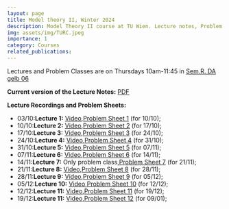 ```yaml
---
layout: page
title: Model theory II, Winter 2024
description: Model Theory II course at TU Wien. Lecture notes, Problem sheets, and recordings.
img: assets/img/TURC.jpeg
importance: 1
category: Courses
related_publications: 
---
```

Lectures and Problem Classes are on Thursdays 10am-11:45 in <a href=" https://raumkatalog.tiss.tuwien.ac.at/room/17639" target="_blank">Sem.R. DA gelb 06</a>

**Current version of the Lecture Notes:** [PDF](https://paolomarimon.github.io/assets/pdf/MTII24/NOTESMTII.pdf)

**Lecture Recordings and Problem Sheets:**

* 03/10:**Lecture 1:** [Video](https://youtu.be/gHMyuDuXiIk),[Problem Sheet 1](https://paolomarimon.github.io/assets/pdf/MTII24/MT2PS1.pdf) (for 10/10);
* 10/10:**Lecture 2:** [Video](https://youtu.be/-Peyvvj7VVk),[Problem Sheet 2](https://paolomarimon.github.io/assets/pdf/MTII24/MT2PS2.pdf) (for 17/10);
* 17/10:**Lecture 3:** [Video](https://youtu.be/TVHMrfVNYwY),[Problem Sheet 3](https://paolomarimon.github.io/assets/pdf/MTII24/MT2PS3.pdf) (for 24/10);
* 24/10:**Lecture 4:** [Video](https://youtu.be/QqQLunSd4BM),[Problem Sheet 4](https://paolomarimon.github.io/assets/pdf/MTII24/MT2PS4.pdf) (for 31/10);
* 31/10:**Lecture 5:** [Video](https://youtu.be/bbcNHoqzYJM),[Problem Sheet 5](https://paolomarimon.github.io/assets/pdf/MTII24/MT2PS5.pdf) (for 07/11);
* 07/11:**Lecture 6:** [Video](https://youtu.be/tK8cpUUiTzg),[Problem Sheet 6](https://paolomarimon.github.io/assets/pdf/MTII24/MT2PS6.pdf) (for 14/11);
* 14/11:**Lecture 7:** Only problem class,[Problem Sheet 7](https://paolomarimon.github.io/assets/pdf/MTII24/MT2PS7.pdf) (for 21/11);
* 21/11:**Lecture 8:** [Video](https://youtu.be/I7-ZCRGdO04),[Problem Sheet 8](https://paolomarimon.github.io/assets/pdf/MTII24/MT2PS8.pdf) (for 28/11);
* 28/11:**Lecture 9:** [Video](https://youtu.be/4s2g1i-tlsE),[Problem Sheet 9](https://paolomarimon.github.io/assets/pdf/MTII24/MT2PS9.pdf) (for 05/12);
* 05/12:**Lecture 10:** [Video](https://youtu.be/d1bot6xdLIc),[Problem Sheet 10](https://paolomarimon.github.io/assets/pdf/MTII24/MT2PS10.pdf) (for 12/12);
* 12/12:**Lecture 11:** [Video](https://youtu.be/M2OhQgLZGKE),[Problem Sheet 11](https://paolomarimon.github.io/assets/pdf/MTII24/MT2PS11.pdf) (for 19/12);
* 19/12:**Lecture 11:** [Video](https://youtu.be/BfUJTHTvGaU),[Problem Sheet 12](https://paolomarimon.github.io/assets/pdf/MTII24/MT2PS12.pdf) (for 09/01);




